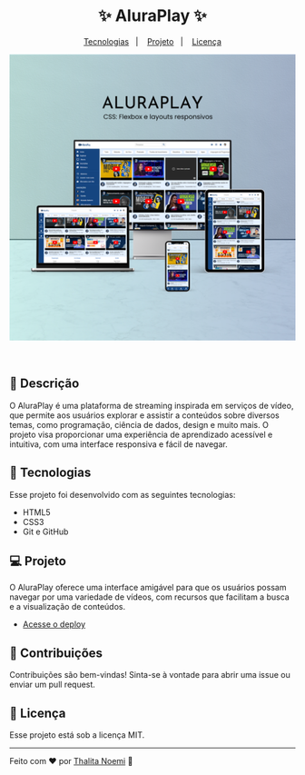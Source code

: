 <h1 align="center">✨ AluraPlay ✨</h1>

<p align="center">
  <a href="#-tecnologias">Tecnologias</a>&nbsp;&nbsp;&nbsp;|&nbsp;&nbsp;&nbsp;
  <a href="#-projeto">Projeto</a>&nbsp;&nbsp;&nbsp;|&nbsp;&nbsp;&nbsp;
  <a href="#memo-licença">Licença</a>
</p>

<p align="center">
  <img alt="projeto AluraPlay" src="preview.png">
</p>

<br>

## 📖 Descrição

O AluraPlay é uma plataforma de streaming inspirada em serviços de vídeo, que permite aos usuários explorar e assistir a conteúdos sobre diversos temas, como programação, ciência de dados, design e muito mais. O projeto visa proporcionar uma experiência de aprendizado acessível e intuitiva, com uma interface responsiva e fácil de navegar.

## 🚀 Tecnologias

Esse projeto foi desenvolvido com as seguintes tecnologias:

- HTML5
- CSS3
- Git e GitHub

## 💻 Projeto

O AluraPlay oferece uma interface amigável para que os usuários possam navegar por uma variedade de vídeos, com recursos que facilitam a busca e a visualização de conteúdos.

- [Acesse o deploy](https://aluraplay-snowy-pi.vercel.app/)

## 🤝 Contribuições

Contribuições são bem-vindas! Sinta-se à vontade para abrir uma issue ou enviar um pull request.

## :memo: Licença

Esse projeto está sob a licença MIT.

---

Feito com ♥ por [Thalita Noemi](https://www.linkedin.com/in/thalita-noemi/) :wave:
